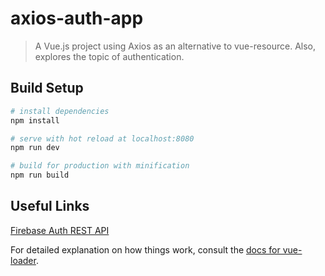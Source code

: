 # axios-auth-app

> A Vue.js project using Axios as an alternative to vue-resource.  Also, explores the topic of authentication.

## Build Setup

``` bash
# install dependencies
npm install

# serve with hot reload at localhost:8080
npm run dev

# build for production with minification
npm run build
```

## Useful Links

[Firebase Auth REST API](https://firebase.google.com/docs/reference/rest/auth/)

For detailed explanation on how things work, consult the [docs for vue-loader](http://vuejs.github.io/vue-loader).
